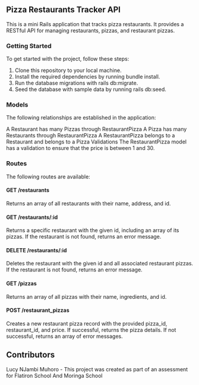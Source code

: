 ## Pizza Restaurants Tracker API
This is a mini Rails application that tracks pizza restaurants. It provides a RESTful API for managing restaurants, pizzas, and restaurant pizzas.

### Getting Started
To get started with the project, follow these steps:

1. Clone this repository to your local machine.
2. Install the required dependencies by running bundle install.
3. Run the database migrations with rails db:migrate.
4. Seed the database with sample data by running rails db:seed.

### Models
The following relationships are established in the application:

A Restaurant has many Pizzas through RestaurantPizza
A Pizza has many Restaurants through RestaurantPizza
A RestaurantPizza belongs to a Restaurant and belongs to a Pizza
Validations
The RestaurantPizza model has a validation to ensure that the price is between 1 and 30.

### Routes
The following routes are available:

#### GET /restaurants
Returns an array of all restaurants with their name, address, and id.

#### GET /restaurants/:id
Returns a specific restaurant with the given id, including an array of its pizzas. If the restaurant is not found, returns an error message.

#### DELETE /restaurants/:id
Deletes the restaurant with the given id and all associated restaurant pizzas. If the restaurant is not found, returns an error message.

#### GET /pizzas
Returns an array of all pizzas with their name, ingredients, and id.

#### POST /restaurant_pizzas
Creates a new restaurant pizza record with the provided pizza_id, restaurant_id, and price. If successful, returns the pizza details. If not successful, returns an array of error messages.

## Contributors
Lucy NJambi Muhoro - 
This project was created as part of an assessment for Flatiron School And Moringa School
